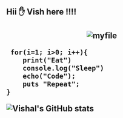   
 <h2> Hii ✋ Vish here !!!! <h2>

 <div align="center">
  <img src="https://i.giphy.com/media/v1.Y2lkPTc5MGI3NjExbzRkMWxtNHozNGhhaGJlMDZ4ZmRlamtndW41b2kxc3N4NGNzMzZzOCZlcD12MV9pbnRlcm5hbF9naWZfYnlfaWQmY3Q9cw/M9gbBd9nbDrOTu1Mqx/giphy.gif" alt="myfile">
</div>


     for(i=1; i>0; i++){
        print("Eat")
        console.log("Sleep")
        echo("Code");
        puts "Repeat";
    }
 
![Vishal's GitHub stats](https://github-readme-stats.vercel.app/api?username=vishalrathore05&show_icons=true&theme=radical)

            
 
  
 
 
